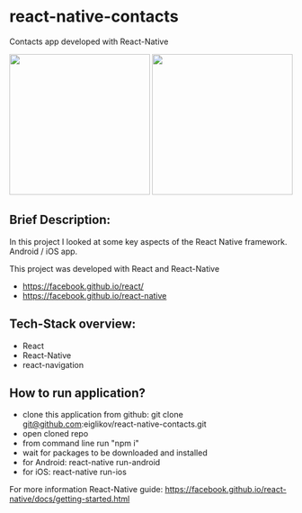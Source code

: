 # react-native-contacts
Contacts app developed with React-Native

<div style="display: block">
<img style="display: inline-block" src="https://pp.userapi.com/c639522/v639522711/292a1/llU9My4QEFA.jpg" width="250">
<img style="display: inline-block" src="https://pp.userapi.com/c639522/v639522711/29297/qlNhBUrlHoI.jpg" width="250">
</div>

## Brief Description:
In this project I looked at some key aspects of the React Native framework.
Android / iOS app.

This project was developed with React and React-Native
* https://facebook.github.io/react/
* https://facebook.github.io/react-native

## Tech-Stack overview:
* React
* React-Native
* react-navigation

## How to run application?
* clone this application from github: git clone git@github.com:eiglikov/react-native-contacts.git
* open cloned repo
* from command line run "npm i"
* wait for packages to be downloaded and installed
* for Android:  react-native run-android
* for iOS:      react-native run-ios

For more information React-Native guide:
https://facebook.github.io/react-native/docs/getting-started.html

